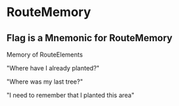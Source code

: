 # RouteMemory

## Flag is a Mnemonic for RouteMemory

Memory of RouteElements

"Where have I already planted?"

"Where was my last tree?"

"I need to remember that I planted this area"